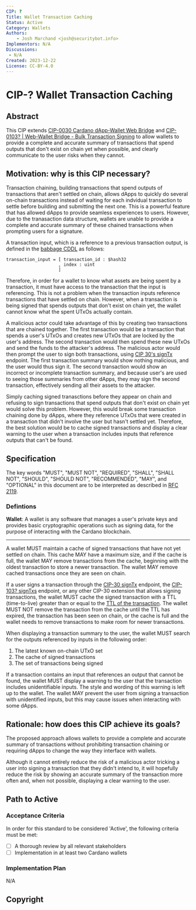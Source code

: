 ```yaml
---
CIP: ?
Title: Wallet Transaction Caching
Status: Active
Category: Wallets
Authors:
    - Josh Marchand <josh@securitybot.info>
Implementors: N/A
Discussions:
 - N/A
Created: 2023-12-22
License: CC-BY-4.0
---
```


# CIP-? Wallet Transaction Caching

## Abstract

This CIP extends [CIP-0030 Cardano dApp-Wallet Web Bridge](https://github.com/cardano-foundation/CIPs/tree/master/CIP-0030/) and [CIP-0103? | Web-Wallet Bridge - Bulk Transaction Signing](https://github.com/cardano-foundation/CIPs/pull/587) to allow wallets to provide a complete and accurate summary of transactions that spend outputs that don't exist on chain yet when possible, and clearly communicate to the user risks when they cannot.

## Motivation: why is this CIP necessary?

Transaction chaining, building transactions that spend outputs of transactions that aren't settled on chain, allows dApps to quickly do several on-chain transactions instead of waiting for each indvidual transaction to settle before building and submitting the next one. This is a powerful feature that has allowed dApps to provide seamless experiences to users. However, due to the tranasaction data structure, wallets are unable to provide a complete and accurate summary of these chained transactions when prompting users for a signature.

A transaction input, which is a reference to a previous transaction output, is defined in the [babbage CDDL](https://github.com/IntersectMBO/cardano-ledger/blob/master/eras/babbage/impl/cddl-files/babbage.cddl) as follows:

```
transaction_input = [ transaction_id : $hash32
                    , index : uint
                    ]
```

Therefore, in order for a wallet to know what assets are being spent by a transaction, it must have access to the transaction that the input is referencing. This is not a problem when the transaction inputs reference transactions that have settled on chain. However, when a transaction is being signed that spends outputs that don't exist on chain yet, the wallet cannot know what the spent UTxOs actually contain.

A malicious actor could take advantage of this by creating two transactions that are chained together. The first transaction would be a transaction that spends a user's UTxOs and creates new UTxOs that are locked by the user's address. The second transaction would then spend these new UTxOs and send the funds to the attacker's address. The malicious actor would then prompt the user to sign both transactions, using [CIP 30's signTx](https://github.com/cardano-foundation/CIPs/blob/master/CIP-0030/README.md#apisigntxtx-cbortransaction-partialsign-bool--false-promisecbortransaction_witness_set) endpoint. The first transaction summary would show nothing malicious, and the user would thus sign it. The second transaction would show an incorrect or incomplete transaction summary, and because user's are used to seeing those summaries from other dApps, they may sign the second transaction, effectively sending all their assets to the attacker.

Simply caching signed tranasctions before they appear on chain and refusing to sign transactions that spend outputs that don't exist on chain yet would solve this problem. However, this would break some transaction chaining done by dApps, where they reference UTxOs that were created in a transaction that didn't involve the user but hasn't settled yet. Therefore, the best solution would be to cache signed transactions and display a clear warning to the user when a transaction includes inputs that reference outputs that can't be found.

## Specification

The key words "MUST", "MUST NOT", "REQUIRED", "SHALL", "SHALL NOT", "SHOULD", "SHOULD NOT", "RECOMMENDED", "MAY", and "OPTIONAL" in this document are to be interpreted as described in [RFC 2119](https://datatracker.ietf.org/doc/html/rfc2119).

### Defintions

**Wallet**: A wallet is any software that manages a user's private keys and provides basic cryptographic operations such as signing data, for the purpose of interacting with the Cardano blockchain.

---

A wallet MUST maintain a cache of signed transactions that have not yet settled on chain. This cache MAY have a maximum size, and if the cache is full, the wallet MAY remove transactions from the cache, beginning with the oldest transaction to store a newer transaction. The wallet MAY remove cached transactions once they are seen on chain.

If a user signs a transaction through the [CIP-30 signTx](https://github.com/cardano-foundation/CIPs/blob/master/CIP-0030/README.md#apisigntxtx-cbortransaction-partialsign-bool--false-promisecbortransaction_witness_set) endpoint, the [CIP-103? signTxs](https://github.com/cardano-foundation/CIPs/blob/508ea0557bcd17d793da90312789165dcef8a4db/CIP-0103/README.md#apicip103signtxstxs-transactionsignaturerequest-promisecbortransaction_witness_set) endpoint, or any other CIP-30 extension that allows signing transactions, the wallet MUST cache the signed transaction with a TTL (time-to-live) greater than or equal to the [TTL of the transaction](https://github.com/IntersectMBO/cardano-ledger/blob/master/eras/babbage/impl/cddl-files/babbage.cddl#L57C8-L57C9). The wallet MUST NOT remove the transaction from the cache until the TTL has expired, the transaction has been seen on chain, or the cache is full and the wallet needs to remove transactions to make room for newer transactions.

When displaying a transaction summary to the user, the wallet MUST search for the outputs referenced by inputs in the following order:

1. The latest known on-chain UTxO set
2. The cache of signed transactions
3. The set of transactions being signed

If a transaction contains an input that references an output that cannot be found, the wallet MUST display a warning to the user that the transaction includes unidentifiable inputs. The style and wording of this warning is left up to the wallet. The wallet MAY prevent the user from signing a transaction with unidentified inputs, but this may cause issues when interacting with some dApps.

## Rationale: how does this CIP achieve its goals?

The proposed approach allows wallets to provide a complete and accurate summary of transactions without prohibiting transaction chaining or requiring dApps to change the way they interface with wallets.

Although it cannot entirely reduce the risk of a malicious actor tricking a user into signing a transaction that they didn't intend to, it will hopefully reduce the risk by showing an accurate summary of the transaction more often and, when not possible, displaying a clear warning to the user.

## Path to Active

### Acceptance Criteria

In order for this standard to be considered 'Active', the following criteria must be met:

- [ ] A thorough review by all relevant stakeholders
- [ ] Implementation in at least two Cardano wallets

### Implementation Plan

N/A

## Copyright

[CC-BY-4.0]: https://creativecommons.org/licenses/by/4.0/legalcode
